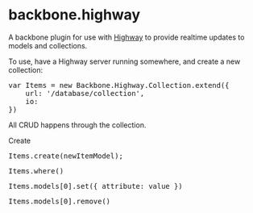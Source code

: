 # backbone.highway

A backbone plugin for use with [Highway](https://github.com/krewenki/highway) to provide realtime updates to models and collections.

To use, have a Highway server running somewhere, and create a new collection:

<pre>
var Items = new Backbone.Highway.Collection.extend({
    url: '/database/collection',
    io: <your socket.io object>
})
</pre>

All CRUD happens through the collection.

Create
<pre>
Items.create(newItemModel);
</pre>

<pre>
Items.where()
</pre>

<pre>
Items.models[0].set({ attribute: value })
</pre>

<pre>
Items.models[0].remove()
</pre>
